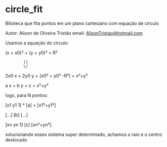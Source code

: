 # circle_fit
Bilioteca que fita pontos em um plano cartesiano com equação de circulo

Autor: Alison de Oliveira Tristão
email: AlisonTristao@hotmail.com

Usamos a equação do circulo:

(x + x0)² + (y + y0)² = R²

            ||
            \/

2x0 x + 2y0 y + (x0² + y0² -R²) = x²+y²

a x   + b y   + c               = x²+y²

logo, para N pontos:

[x1 y1 1] * [a] = [x1²+y1²]

[...]       [b]     [...]
    
[xn yn 1]   [c]   [xn²+yn²]

solucionando esses sistema super determinado, 
achamos o raio e o centro deslocado

